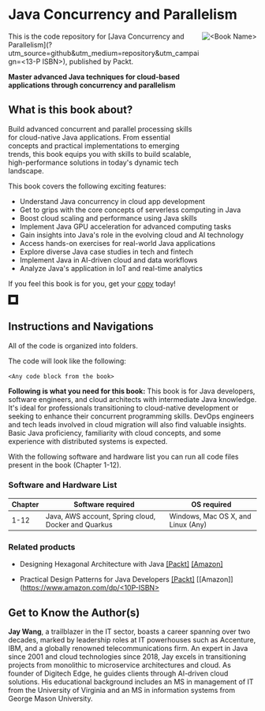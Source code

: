 # Java Concurrency and Parallelism

<a href="<Packtpub book link>?utm_source=github&utm_medium=repository&utm_campaign=<13-P ISBN>"><img src="https://static.packt-cdn.com/products/<13-P ISBN>/cover/smaller" alt="<Book Name>" height="256px" align="right"></a>

This is the code repository for [Java Concurrency and Parallelism](<Packtpub book link>?utm_source=github&utm_medium=repository&utm_campaign=<13-P ISBN>), published by Packt.

**Master advanced Java techniques for cloud-based applications through concurrency and parallelism**

## What is this book about?
Build advanced concurrent and parallel processing skills for cloud-native Java applications. From essential concepts and practical implementations to emerging trends, this book equips you with skills to build scalable, high-performance solutions in today's dynamic tech landscape.

This book covers the following exciting features: 
* Understand Java concurrency in cloud app development
* Get to grips with the core concepts of serverless computing in Java
* Boost cloud scaling and performance using Java skills
* Implement Java GPU acceleration for advanced computing tasks
* Gain insights into Java's role in the evolving cloud and AI technology
* Access hands-on exercises for real-world Java applications
* Explore diverse Java case studies in tech and fintech
* Implement Java in AI-driven cloud and data workflows
* Analyze Java's application in IoT and real-time analytics

If you feel this book is for you, get your [copy](https://www.amazon.com/dp/1805129260) today!

<a href="https://www.packtpub.com/?utm_source=github&utm_medium=banner&utm_campaign=GitHubBanner"><img src="https://raw.githubusercontent.com/PacktPublishing/GitHub/master/GitHub.png" alt="https://www.packtpub.com/" border="5" /></a>

## Instructions and Navigations
All of the code is organized into folders.

The code will look like the following:
```
<Any code block from the book>

```

**Following is what you need for this book:**
This book is for Java developers, software engineers, and cloud architects with intermediate Java knowledge. It's ideal for professionals transitioning to cloud-native development or seeking to enhance their concurrent programming skills. DevOps engineers and tech leads involved in cloud migration will also find valuable insights. Basic Java proficiency, familiarity with cloud concepts, and some experience with distributed systems is expected.

With the following software and hardware list you can run all code files present in the book (Chapter 1-12).

### Software and Hardware List

| Chapter  | Software required                                                                    | OS required                        |
| -------- | -------------------------------------------------------------------------------------| -----------------------------------|
|  	1-12	   |   			Java, AWS account, Spring cloud, Docker and Quarkus				                  | Windows, Mac OS X, and Linux (Any) |

### Related products <Other books you may enjoy>
* Designing Hexagonal Architecture with Java [[Packt]](https://www.packtpub.com/en-us/product/designing-hexagonal-architecture-with-java-9781837635115) [[Amazon]](https://www.amazon.com/Designing-Hexagonal-Architecture-Java-change-tolerant/dp/1837635110)

* Practical Design Patterns for Java Developers [[Packt]](https://www.packtpub.com/en-us/product/practical-design-patterns-for-java-developers-9781804614679) [[Amazon]]([https://www.amazon.com/dp/<10P-ISBN>](https://www.amazon.com/Practical-Design-Patterns-Java-Developers/dp/180461467X)

## Get to Know the Author(s)
**Jay Wang**, a trailblazer in the IT sector, boasts a career spanning over two decades, marked by leadership roles at IT powerhouses such as Accenture, IBM, and a globally renowned telecommunications firm. An expert in Java since 2001 and cloud technologies since 2018, Jay excels in transitioning projects from monolithic to microservice architectures and cloud. As founder of Digitech Edge, he guides clients through AI-driven cloud solutions. His educational background includes an MS in management of IT from the University of Virginia and an MS in information systems from George Mason University.

